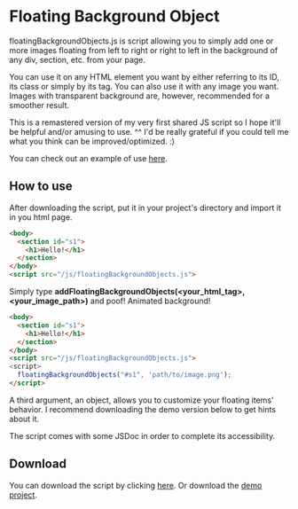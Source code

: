 # Floating Background Object

floatingBackgroundObjects.js is script allowing you to simply add one or more images floating from left to right or right to left in the background of any div, section, etc. from your page.

You can use it on any HTML element you want by either referring to its ID, its class or simply by its tag.
You can also use it with any image you want. Images with transparent background are, however, recommended for a smoother result.

This is a remastered version of my very first shared JS script so I hope it'll be helpful and/or amusing to use. ^^
I'd be really grateful if you could tell me what you think can be improved/optimized. :)

You can check out an example of use [here](https://naorimsenchai.github.io/floatingBackgroundObjects/).

## How to use

After downloading the script, put it in your project's directory and import it in you html page.
```html
<body>
  <section id="s1">
    <h1>Hello!</h1>
  </section>
</body>
<script src="/js/floatingBackgroundObjects.js">
```

Simply type <b>addFloatingBackgroundObjects(\<your_html_tag\>, \<your_image_path\>)</b> and poof! Animated background!
```html
<body>
  <section id="s1">
    <h1>Hello!</h1>
  </section>
</body>
<script src="/js/floatingBackgroundObjects.js">
<script>
  floatingBackgroundObjects("#s1", 'path/to/image.png');
</script>
```
  
A third argument, an object, allows you to customize your floating items' behavior.
I recommend downloading the demo version below to get hints about it.

The script comes with some JSDoc in order to complete its accessibility.

## Download

You can download the script by clicking [here](https://raw.githubusercontent.com/NaorimSenchai/floatingBackgroundObjects/master/js/floatingBackgroundObjects.js).
Or download the [demo project](https://github.com//NaorimSenchai/floatingBackgroundObjects/archive/refs/heads/master.zip).
